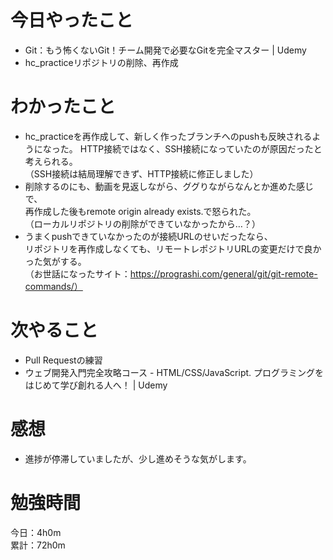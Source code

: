 # 今日やったこと
* Git：もう怖くないGit！チーム開発で必要なGitを完全マスター | Udemy
* hc_practiceリポジトリの削除、再作成
 
# わかったこと
* hc_practiceを再作成して、新しく作ったブランチへのpushも反映されるようになった。
  HTTP接続ではなく、SSH接続になっていたのが原因だったと考えられる。<br>
  （SSH接続は結局理解できず、HTTP接続に修正しました）
* 削除するのにも、動画を見返しながら、ググりながらなんとか進めた感じで、<br>
  再作成した後もremote origin already exists.で怒られた。<br>
  （ローカルリポジトリの削除ができていなかったから…？）
* うまくpushできていなかったのが接続URLのせいだったなら、<br>
  リポジトリを再作成しなくても、リモートレポジトリURLの変更だけで良かった気がする。<br>
  （お世話になったサイト：https://prograshi.com/general/git/git-remote-commands/）

# 次やること
* Pull Requestの練習
* ウェブ開発入門完全攻略コース - HTML/CSS/JavaScript. プログラミングをはじめて学び創れる人へ！ | Udemy

# 感想
* 進捗が停滞していましたが、少し進めそうな気がします。

# 勉強時間
今日：4h0m  
累計：72h0m